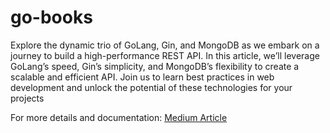 # go-books

Explore the dynamic trio of GoLang, Gin, and MongoDB as we embark on a journey to build a high-performance REST API. In this article, we’ll leverage GoLang’s speed, Gin’s simplicity, and MongoDB’s flexibility to create a scalable and efficient API. Join us to learn best practices in web development and unlock the potential of these technologies for your projects

For more details and documentation:
<a href="https://medium.com/@farimarwat/building-a-robust-rest-api-with-golang-gin-and-mongodb-701faa8961da"/>Medium Article</a>
